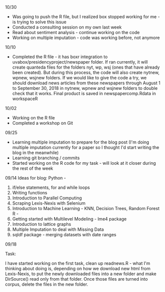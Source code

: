10/30 

* Was going to push the R file, but I realized box stopped working for me - is trying to solve this issue
* Conducted a consulting session on my own last week 
* Read about sentiment analysis - continue working on the code 
* Working on multiple imputation  - code was working before, not anymore 

10/10 

* Completed the R file - it has boxr integration to uvabox/presidencyproject/newspaper folder. If ran currently, it will create quanteda files for the folders nyt, wp, wsj (ones that have already been created). But during this process, the code will also create nytnew, wpnew, wsjnew folders. If we would like to give the code a try, we should download news articles from these newspapers through August 1 to September 30, 2018 in nytnew, wpnew and wsjnew folders to double check that it works. Final product is saved in newspapercomp.Rdata in workspaceR


10/02

* Working on the R file 
* Completed a workshop on Git

09/25

* Learning multiple imputation to prepare for the blog post (I'm doing multiple imputation currently for a paper so I thought I'd start writing the blog in the meanwhile)
* Learning git branching / commits 
* Started working on the R code for my task - will look at it closer during the rest of the week

09/14 
 Ideas for blog: 
Python - 
1) if/else statements, for and while loops
2) Writing functions
3) Introduction to Parallel Computing 
4) Scraping Lexis-Nexis with Selenium
5) Introduction to Machine Learning - KNN, Decision Trees, Random Forest 
 R - 
1) Getting started with Multilevel Modeling - lme4 package 
2) Introduction to lattice graphs 
3) Multiple Imputation to deal with Missing Data 
4) sqldf package - merging datasets with date ranges 

09/18 

Task: 

I have started working on the first task, clean up readnews.R - what I'm thinking about doing is, depending on how we download new html from Lexis-Nexis, to put the newly downloaded files into a new folder and make DirSource() read only from that folder. Once those files are turned into corpus, delete the files in the new folder.
